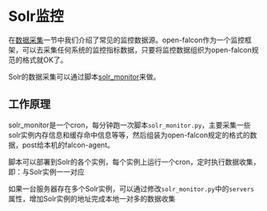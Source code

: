 # Solr监控

在[数据采集](../../di-bu-fen-li-nian/philosophy/data-collect.md)一节中我们介绍了常见的监控数据源。open-falcon作为一个监控框架，可以去采集任何系统的监控指标数据，只要将监控数据组织为open-falcon规范的格式就OK了。

Solr的数据采集可以通过脚本[solr\_monitor](https://github.com/shanshouchen/falcon-scripts/tree/master/solr-monitor)来做。

## 工作原理

solr\_monitor是一个cron，每分钟跑一次脚本`solr_monitor.py`，主要采集一些solr实例内存信息和缓存命中信息等等，然后组装为open-falcon规定的格式的数据，post给本机的falcon-agent。

脚本可以部署到Solr的各个实例，每个实例上运行一个cron，定时执行数据收集，即：与Solr实例一一对应

如果一台服务器存在多个Solr实例，可以通过修改`solr_monitor.py`中的`servers`属性，增加Solr实例的地址完成本地一对多的数据收集

